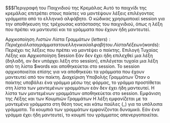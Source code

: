 $$$Περιγραφή του Παιχνιδιού της Κρεμάλας
Αυτό το παιχνίδι της κρεμάλας επιτρέπει στους παίκτες να μαντέψουν λέξεις επιλέγοντας γράμματα από το ελληνικό αλφάβητο. Ο κώδικας χρησιμοποιεί session για την αποθήκευση της τρέχουσας κατάστασης του παιχνιδιού, όπως η λέξη που πρέπει να μαντευτεί και τα γράμματα που έχουν ήδη μαντευτεί.

Αρχικοποίηση Λιστών
Λίστα Γραμμάτων ($letters): Περιέχει όλα τα γράμματα του ελληνικού αλφαβήτου.
Λίστα Λέξεων ($words): Περιέχει τις λέξεις που πρέπει να μαντέψει ο παίκτης.
Επιλογή Τυχαίας Λέξης και Αρχικοποίηση Session
Εάν δεν έχει ήδη επιλεχθεί μια λέξη (δηλαδή, αν δεν υπάρχει λέξη στο session), επιλέγεται τυχαία μια λέξη από τη λίστα $words και αποθηκεύεται στο session.
Το session αρχικοποιείται επίσης για να αποθηκεύει τα γράμματα που έχουν μαντευτεί από τον παίκτη.
Διαχείριση Υποβολής Γραμμάτων
Όταν ο παίκτης υποβάλει ένα γράμμα μέσω της φόρμας, το γράμμα προστίθεται στη λίστα των μαντεμένων γραμμάτων εάν δεν έχει ήδη μαντευτεί.
Η λίστα των μαντεμένων γραμμάτων αποθηκεύεται στο session.
Εμφάνιση της Λέξης και των Κουμπιών Γραμμάτων
Η λέξη εμφανίζεται με τα μαντεμένα γράμματα στη θέση τους και κάτω παύλες (_) για τα υπόλοιπα γράμματα.
Τα κουμπιά των γραμμάτων εμφανίζονται δυναμικά. Εάν ένα γράμμα έχει ήδη μαντευτεί, το κουμπί του γράμματος απενεργοποιείται.
